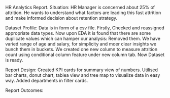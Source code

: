 HR Analytics Report.
Situation:
HR Manager is concerned about 25% of attrition. He wants to understand what factors are leading
this fast attrition and make informed decision about retention strategy.

Dataset Profile:
Data is in form of a csv file. Firstly, Checked and reassigned appropriate data types.
Now upon EDA it is found that there are some duplicate values which can hamper our analysis: Removed them.
We have varied range of age and salary, for simplicity and moer clear insights we bunch them in buckets.
We created one new column to measure attrition count using conditional column feature under new column tab.
Now Dataset is ready.

Report Design:
Created KPI cards for summary view of numbers. Utilised bar charts, donut chart, tablea view and tree map
to visualize data in easy way. Added departments in filter cards.

Report Outcomes:


